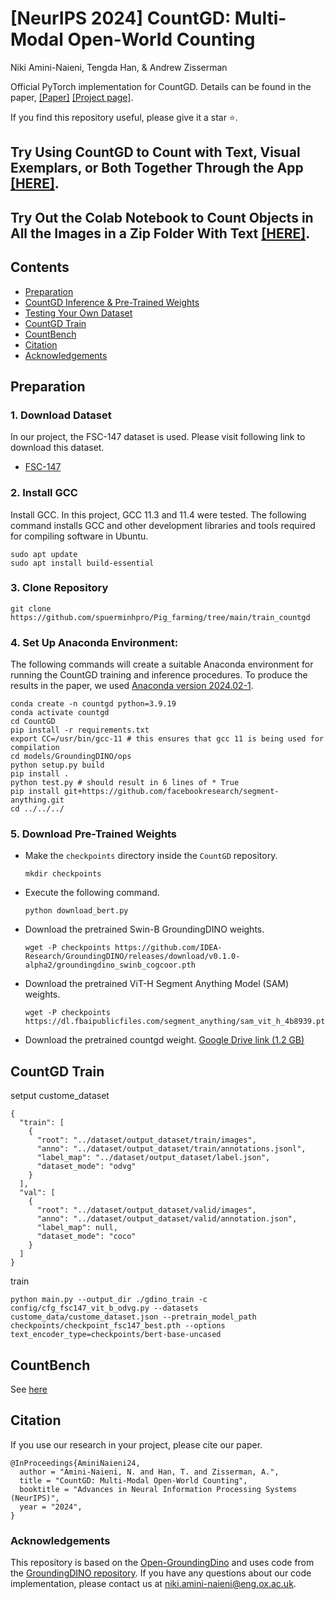 # [NeurIPS 2024] CountGD: Multi-Modal Open-World Counting

Niki Amini-Naieni, Tengda Han, & Andrew Zisserman

Official PyTorch implementation for CountGD. Details can be found in the paper, [[Paper]](https://arxiv.org/abs/2407.04619) [[Project page]](https://www.robots.ox.ac.uk/~vgg/research/countgd/).

If you find this repository useful, please give it a star ⭐.

## Try Using CountGD to Count with Text, Visual Exemplars, or Both Together Through the App [[HERE]](https://huggingface.co/spaces/nikigoli/countgd).

## Try Out the Colab Notebook to Count Objects in All the Images in a Zip Folder With Text [[HERE]](https://huggingface.co/spaces/nikigoli/countgd/blob/main/notebooks/demo.ipynb).

## Contents
* [Preparation](#preparation)
* [CountGD Inference & Pre-Trained Weights](#countgd-inference--pre-trained-weights)
* [Testing Your Own Dataset](#testing-your-own-dataset)
* [CountGD Train](#countgd-train)
* [CountBench](#countbench)
* [Citation](#citation)
* [Acknowledgements](#acknowledgements)

## Preparation
### 1. Download Dataset

In our project, the FSC-147 dataset is used.
Please visit following link to download this dataset.

* [FSC-147](https://github.com/cvlab-stonybrook/LearningToCountEverything)

### 2. Install GCC

Install GCC. In this project, GCC 11.3 and 11.4 were tested. The following command installs GCC and other development libraries and tools required for compiling software in Ubuntu.

```
sudo apt update
sudo apt install build-essential
```

### 3. Clone Repository

```
git clone https://github.com/spuerminhpro/Pig_farming/tree/main/train_countgd
```

### 4. Set Up Anaconda Environment:

The following commands will create a suitable Anaconda environment for running the CountGD training and inference procedures. To produce the results in the paper, we used [Anaconda version 2024.02-1](https://repo.anaconda.com/archive/Anaconda3-2024.02-1-Linux-x86_64.sh).

```
conda create -n countgd python=3.9.19
conda activate countgd
cd CountGD
pip install -r requirements.txt
export CC=/usr/bin/gcc-11 # this ensures that gcc 11 is being used for compilation
cd models/GroundingDINO/ops
python setup.py build
pip install .
python test.py # should result in 6 lines of * True
pip install git+https://github.com/facebookresearch/segment-anything.git
cd ../../../
```

### 5. Download Pre-Trained Weights

* Make the ```checkpoints``` directory inside the ```CountGD``` repository.

  ```
  mkdir checkpoints
  ```

* Execute the following command.

  ```
  python download_bert.py
  ```

* Download the pretrained Swin-B GroundingDINO weights.

  ```
  wget -P checkpoints https://github.com/IDEA-Research/GroundingDINO/releases/download/v0.1.0-alpha2/groundingdino_swinb_cogcoor.pth
  ```

* Download the pretrained ViT-H Segment Anything Model (SAM) weights.

  ```
  wget -P checkpoints https://dl.fbaipublicfiles.com/segment_anything/sam_vit_h_4b8939.pth
  ```
* Download the pretrained countgd weight.
  [Google Drive link (1.2 GB)](https://drive.google.com/file/d/1RbRcNLsOfeEbx6u39pBehqsgQiexHHrI/view?usp=sharing)

## CountGD Train
setput custome_dataset
```
{
  "train": [
    {
      "root": "../dataset/output_dataset/train/images",
      "anno": "../dataset/output_dataset/train/annotations.jsonl",
      "label_map": "../dataset/output_dataset/label.json",
      "dataset_mode": "odvg"
    }
  ],
  "val": [
    {
      "root": "../dataset/output_dataset/valid/images",
      "anno": "../dataset/output_dataset/valid/annotation.json",
      "label_map": null,
      "dataset_mode": "coco"
    }
  ]
}
```

train
```
python main.py --output_dir ./gdino_train -c config/cfg_fsc147_vit_b_odvg.py --datasets custome_data/custome_dataset.json --pretrain_model_path checkpoints/checkpoint_fsc147_best.pth --options text_encoder_type=checkpoints/bert-base-uncased 
```
## CountBench

See [here](https://github.com/niki-amini-naieni/CountGD/issues/6)

## Citation
If you use our research in your project, please cite our paper.

```
@InProceedings{AminiNaieni24,
  author = "Amini-Naieni, N. and Han, T. and Zisserman, A.",
  title = "CountGD: Multi-Modal Open-World Counting",
  booktitle = "Advances in Neural Information Processing Systems (NeurIPS)",
  year = "2024",
}
```

### Acknowledgements

This repository is based on the [Open-GroundingDino](https://github.com/longzw1997/Open-GroundingDino/tree/main) and uses code from the [GroundingDINO repository](https://github.com/IDEA-Research/GroundingDINO). If you have any questions about our code implementation, please contact us at [niki.amini-naieni@eng.ox.ac.uk](mailto:niki.amini-naieni@eng.ox.ac.uk).
